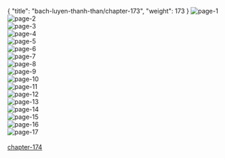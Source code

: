 { "title": "bach-luyen-thanh-than/chapter-173", "weight": 173 }
<img src="bach-luyen-thanh-than_0173_01-1d885cf166c24f43815429af3cb9f44b.webp" alt="page-1" origin="http://storage.fshare.vn/Test-vechai/1511409189-Bach-Luyen-Thanh-Than-Chapter-167-Tieng-viet-hamtruyencom-ve-chai-02.jpg"><br/>
<img src="bach-luyen-thanh-than_0173_02-2e3851cc1a177928931292802d20ef1c.webp" alt="page-2" origin="http://storage.fshare.vn/Test-vechai/1511409189-Bach-Luyen-Thanh-Than-Chapter-167-Tieng-viet-hamtruyencom-ve-chai-03.jpg"><br/>
<img src="bach-luyen-thanh-than_0173_03-ebdc524b9cf4b31fde129476777d2016.webp" alt="page-3" origin="http://storage.fshare.vn/Test-vechai/1511409189-Bach-Luyen-Thanh-Than-Chapter-167-Tieng-viet-hamtruyencom-ve-chai-04.jpg"><br/>
<img src="bach-luyen-thanh-than_0173_04-485264051d70c66e30f33d2aaa051ba8.webp" alt="page-4" origin="http://storage.fshare.vn/Test-vechai/1511409189-Bach-Luyen-Thanh-Than-Chapter-167-Tieng-viet-hamtruyencom-ve-chai-05.jpg"><br/>
<img src="bach-luyen-thanh-than_0173_05-ff93faaed4a9634e9a40ea1c0b9cad62.webp" alt="page-5" origin="http://storage.fshare.vn/Test-vechai/1511409189-Bach-Luyen-Thanh-Than-Chapter-167-Tieng-viet-hamtruyencom-ve-chai-06.jpg"><br/>
<img src="bach-luyen-thanh-than_0173_06-ec06f1be058a94d493ebe60714dc0dcb.webp" alt="page-6" origin="http://storage.fshare.vn/Test-vechai/1511409189-Bach-Luyen-Thanh-Than-Chapter-167-Tieng-viet-hamtruyencom-ve-chai-07.jpg"><br/>
<img src="bach-luyen-thanh-than_0173_07-1ebf9bc0bb0eabc36f6171dbc4c7da86.webp" alt="page-7" origin="http://storage.fshare.vn/Test-vechai/1511409189-Bach-Luyen-Thanh-Than-Chapter-167-Tieng-viet-hamtruyencom-ve-chai-08.jpg"><br/>
<img src="bach-luyen-thanh-than_0173_08-7bd39397a8d9dc577812bb342391b4ce.webp" alt="page-8" origin="http://storage.fshare.vn/Test-vechai/1511409189-Bach-Luyen-Thanh-Than-Chapter-167-Tieng-viet-hamtruyencom-ve-chai-09.jpg"><br/>
<img src="bach-luyen-thanh-than_0173_09-6bfb40cdc2431b05aea4aab825a22591.webp" alt="page-9" origin="http://storage.fshare.vn/Test-vechai/1511409189-Bach-Luyen-Thanh-Than-Chapter-167-Tieng-viet-hamtruyencom-ve-chai-10.jpg"><br/>
<img src="bach-luyen-thanh-than_0173_10-891f052c13a32690df63fe003d0cb78f.webp" alt="page-10" origin="http://storage.fshare.vn/Test-vechai/1511409189-Bach-Luyen-Thanh-Than-Chapter-167-Tieng-viet-hamtruyencom-ve-chai-11.jpg"><br/>
<img src="bach-luyen-thanh-than_0173_11-ef4ef68213cc450248e3a8f2a79cccc8.webp" alt="page-11" origin="http://storage.fshare.vn/Test-vechai/1511409189-Bach-Luyen-Thanh-Than-Chapter-167-Tieng-viet-hamtruyencom-ve-chai-12.jpg"><br/>
<img src="bach-luyen-thanh-than_0173_12-641749d0c6c4173a735db21cbf965467.webp" alt="page-12" origin="http://storage.fshare.vn/Test-vechai/1511409189-Bach-Luyen-Thanh-Than-Chapter-167-Tieng-viet-hamtruyencom-ve-chai-13.jpg"><br/>
<img src="bach-luyen-thanh-than_0173_13-a8c82d7a4f2ad969607e834b6f1010d8.webp" alt="page-13" origin="http://storage.fshare.vn/Test-vechai/1511409189-Bach-Luyen-Thanh-Than-Chapter-167-Tieng-viet-hamtruyencom-ve-chai-14.jpg"><br/>
<img src="bach-luyen-thanh-than_0173_14-e42c5dd58b4870867b06a554e1c4166e.webp" alt="page-14" origin="http://storage.fshare.vn/Test-vechai/1511409189-Bach-Luyen-Thanh-Than-Chapter-167-Tieng-viet-hamtruyencom-ve-chai-15.jpg"><br/>
<img src="bach-luyen-thanh-than_0173_15-7d12812ccd2110c0d4aa121b23bc62c2.webp" alt="page-15" origin="http://storage.fshare.vn/Test-vechai/1511409189-Bach-Luyen-Thanh-Than-Chapter-167-Tieng-viet-hamtruyencom-ve-chai-16.jpg"><br/>
<img src="bach-luyen-thanh-than_0173_16-af878f88ae986732daf993fb6e3f836a.webp" alt="page-16" origin="http://storage.fshare.vn/Test-vechai/1511409189-Bach-Luyen-Thanh-Than-Chapter-167-Tieng-viet-hamtruyencom-ve-chai-17.jpg"><br/>
<img src="bach-luyen-thanh-than_0173_17-f68ea03775ddbd3f07ee4ada49f84d03.webp" alt="page-17" origin="http://storage.fshare.vn/Test-vechai/1511409189-Bach-Luyen-Thanh-Than-Chapter-167-Tieng-viet-hamtruyencom-ve-chai-18.jpg"><br/>
<br/><a class="nextchap" href="/bach-luyen-thanh-than/chapter-174">chapter-174</a>
